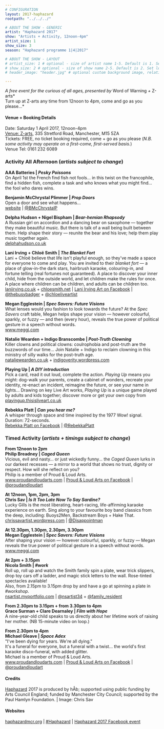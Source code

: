 ```yaml
---
# CONFIGURATION
layout: 2017-haphazard
rootpath: "../../../"

# ABOUT THE SHOW - GENERIC
artist: "Haphazard 2017"
show: "Artists + Activity, 12noon-4pm"
artist_size: 1
show_size: 3
season: "Haphazard programme 1|4|2017"

# ABOUT THE SHOW - LAYOUT
# artist_size: 1 # optional - size of artist name 1-5. Default is 1. Set longer names to lower values
# show_size: 2 # optional - size of show name 2-5. Default is 2. Set longer names to lower values
# header_image: "header.jpg" # optional custom background image, relative to current page

---
```

*A free event for the curious of all ages, presented by* Word of Warning *+* Z-arts*<br>Turn up at Z-arts any time from 12noon to 4pm, come and go as you please…*        

#### Venue + Booking Details
Date: Saturday 1 April 2017, 12noon-4pm    
<a href="http://www.z-arts.org/about-us/getting-here" target="_blank">Venue: Z-arts</a>, 335 Stretford Road, Manchester, M15 5ZA        
Tickets: FREE, no ticket booking required, come + go as you please (*N.B. some activity may operate on a first-come, first-served basis.*)         
Venue Tel: 0161 232 6089        
        
### Activity All Afternoon (*artists subject to change*)        
**AAA Batteries | *Pesky Poissons***        
On April 1st the French find fish not fools… in this twist on the francophile, find a hidden fish, complete a task and who knows what you might find… the fool who dares wins.        
        
**Benjamin McChrystal Plimmer | *Prop Doors***         
Open a door and see what happens…           
<a href="http://bmcchrystalp.wordpress.com" target="_blank">website</a> | <a href="http://twitter.com/BMcChrystalP" target="_blank">@BMcChrystalP</a>         
        
**Delpha Hudson + Nigel Bispham | *Bear-hemian Rhapsody***         
A Russian girl on accordion and a dancing bear on saxophone — together they make beautiful music. But there is talk of a wall being built between them. Help shape their story — reunite the bear and his love; help them play music together again.         
<a href="http://www.delphahudson.co.uk" target="_blank">delphahudson.co.uk</a>        
         
**Lani Irving + Chloë Smith | *The Blanket Fort***        
Lani + Chloë believe that life isn't playful enough, so they've made a space for everyone to come and play. You are invited to their *blanket fort* — a place of glow-in-the dark stars, hairbrush karaoke, colouring-in, and fortune telling (real fortunes not guaranteed). A place to discover your inner child, hide from the outside world, and let children make the rules for once. A place where children can be children, and adults can be children too.           
<a href="http://laniirving.co.uk" target="_blank">laniirving.co.uk</a> + <a href="http://chloesmith.net" target="_blank">chloesmith.net</a> | <a href="http://facebook.com/thebusybadger" target="_blank">Lani Irving Art on Facebook</a> | <a href="http://twitter.com/thebusybadger" target="_blank">@thebusybadger</a> + <a href="http://twitter.com/chloeliveartist" target="_blank">@chloeliveartist</a>        
        
**Megan Egglestein | *Spec Savers: Future Visions***        
What lenses would you fashion to look towards the future? At the *Spec Savers* craft table, Megan helps shape your vision — however colourful, sparkly, or fuzzy — and then (every hour), reveals the true power of political gesture in a speech without words.            
<a href="http://www.meggj.com" target="_blank">www.meggj.com</a>        
        
**Natalie Wearden + Indigo Branscombe | *Post-Truth Clowning***         
Killer clowns and political clowns: coulrophobia and post-truth are the buzzwords of our time… Join Natalie + Indigo to reclaim clowning in this ministry of silly walks for the post-truth age.        
<a href="http://nataliewearden.co.uk" target="_blank">nataliewearden.co.uk</a> + <a href="http://indigoverity.wordpress.com" target="_blank">indigoverity.wordpress.com</a>        
         
**Playing Up | *A DIY introduction***        
Pick a card, read it out loud, complete the action. *Playing Up* means you might: dog-walk your parents, create a cabinet of wonders, recreate your identity, re-enact an incident, reimagine the future, or see your name in lights… Drawing on key Live Art works, *Playing Up* is a unique game played by adults and kids together; discover more or get your own copy from <a href="http://playingup.thisisliveart.co.uk" target="_blank">playingup.thisisliveart.co.uk</a>         
        
**Rebekka Platt | *Can you hear me?***        
A whisper through space and time inspired by the 1977 Wow! signal. Duration: 72-seconds.        
<a href="http://facebook.com/RebekkaPlatt" target="_blank">Rebekka Platt on Facebook</a> | <a href="http://twitter.com/RebekkaPlatt" target="_blank">@RebekkaPlatt</a>           
          
### Timed Activity (*artists + timings subject to change*)           
**From 12noon to 2pm<br>Philip Breadney	| *Caged Queen***         
Vicious, evil and nasty… or just wickedly funny… the *Caged Queen* lurks in our darkest recesses — a mirror to a world that shows no trust, dignity or respect. How will she reflect on you?<br>Philip is a member of Proud & Loud Arts.            
<a href="http://www.proudandloudarts.com/cells-a-body-of-work" target="_blank">www.proudandloudarts.com</a> | <a href="http://facebook.com/proudandloudarts" target="_blank">Proud & Loud Arts on Facebook</a> | <a href="http://twitter.com/proudandloudart" target="_blank">@proudandloudart</a>
         
**At 12noon, 1pm, 2pm, 3pm<br>Chris Sav | *Is It Too Late Now To Say Sardine?***        
Lucky Gills is the most liberating, heart-racing, life-affirming karaoke experience on earth. Sing along to your favourite boy band classics from the deep, including: Buoys2Men, Backstream Boys + Hake That.        
<a href="http://chrissavartist.wordpress.com" target="_blank">chrissavartist.wordpress.com</a> | <a href="http://twitter.com/Disappointman" target="_blank">@Disappointman</a>        
        
**At 12.30pm, 1.30pm, 2.30pm, 3.30pm<br>Megan Egglestein | *Spec Savers: Future Visions***        
After shaping your vision — however colourful, sparkly, or fuzzy — Megan reveals the true power of political gesture in a speech without words.            
<a href="http://www.meggj.com" target="_blank">www.meggj.com</a>        
        
**At 2pm + 3.15pm<br>Nicola Smith | *#work***        
Roll up, roll up and watch the Smith family spin a plate, wear trick slippers, drop toy cars off a ladder, and magic stick letters to the wall. Rose-tinted spectacles available!<br>Also, from 2.15pm to 3.15pm drop by and have a go at spinning a plate in *#workshop*.        
<a href="http://nsartist.myportfolio.com" target="_blank">nsartist.myportfolio.com</a> | <a href="http://twitter.com/nsartist34" target="_blank">@nsartist34</a> + <a href="http://twitter.com/family_resident" target="_blank">@family_resident</a>           
               
**From 2.30pm to 3.15pm + from 3.30pm to 4pm<br>Grace Surman + Clare Dearnaley | *Film with Hope***          
A nine-year-old child speaks to us directly about her lifetime work of raising her mother. (NB 15-minute video on loop.)        
        
**From 2.30pm to 4pm<br>Michael Gleave | *Space Adex***          
"I've been dying for years. We're all dying."<br>It's a funeral for everyone, but a funeral with a twist… the world's first karaoke disco-funeral, with added glitter.<br>Michael is a member of Proud & Loud Arts.          
<a href="http://www.proudandloudarts.com/cells-a-body-of-work" target="_blank">www.proudandloudarts.com</a> | <a href="http://facebook.com/proudandloudarts" target="_blank">Proud & Loud Arts on Facebook</a> | <a href="http://twitter.com/proudandloudart" target="_blank">@proudandloudart</a>            
             
#### Credits         
[Haphazard](/hab/haphazard) 2017 is produced by hÅb; supported using public funding by Arts Council England; funded by Manchester City Council; supported by the Paul Hamlyn Foundation. | Image: Chris Sav        

#### Websites        
<a href="http://haphazardmcr.org" target="_blank">haphazardmcr.org</a> | <a href="http://twitter.com/hashtag/Haphazard" target="_blank">#Haphazard</a> | <a href="http://facebook.com/events/274998376255183" target="_blank">Haphazard 2017 Facebook event</a>
